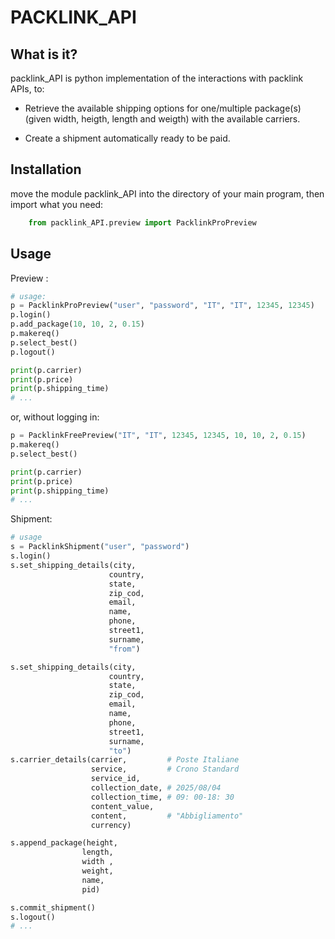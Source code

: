 # PACKLINK_API

## What is it? 

packlink_API is python implementation of the interactions with packlink APIs, to:

- Retrieve the available shipping options for one/multiple package(s) (given width, heigth, length and weigth) with the available carriers.

- Create a shipment automatically ready to be paid.

## Installation

move the module packlink_API into the directory of your main program, then import what you need:

```python
    from packlink_API.preview import PacklinkProPreview
```


## Usage


Preview :
```python
# usage:
p = PacklinkProPreview("user", "password", "IT", "IT", 12345, 12345)
p.login()
p.add_package(10, 10, 2, 0.15)
p.makereq()
p.select_best()
p.logout()

print(p.carrier)
print(p.price)
print(p.shipping_time)
# ...
```
or, without logging in:
```python
p = PacklinkFreePreview("IT", "IT", 12345, 12345, 10, 10, 2, 0.15)
p.makereq()
p.select_best()

print(p.carrier)
print(p.price)
print(p.shipping_time)
# ...
```
Shipment:
```python
# usage
s = PacklinkShipment("user", "password")
s.login()
s.set_shipping_details(city,
                      country,
                      state,
                      zip_cod,
                      email,
                      name,
                      phone,
                      street1,
                      surname,
                      "from")

s.set_shipping_details(city,
                      country,
                      state,
                      zip_cod,
                      email,
                      name,
                      phone,
                      street1,
                      surname,
                      "to")
s.carrier_details(carrier,         # Poste Italiane
                  service,         # Crono Standard
                  service_id,
                  collection_date, # 2025/08/04
                  collection_time, # 09: 00-18: 30
                  content_value,
                  content,         # "Abbigliamento"
                  currency)

s.append_package(height,
                length,
                width ,
                weight,
                name,
                pid)

s.commit_shipment()
s.logout()
# ...
```